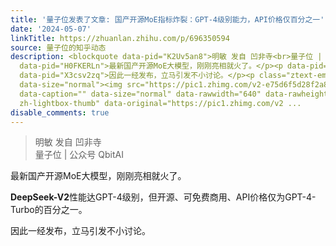 ```yaml
---
title: '量子位发表了文章: 国产开源MoE指标炸裂：GPT-4级别能力，API价格仅百分之一'
date: '2024-05-07'
linkTitle: https://zhuanlan.zhihu.com/p/696350594
source: 量子位的知乎动态
description: <blockquote data-pid="K2Uv5an8">明敏 发自 凹非寺<br>量子位 | 公众号 QbitAI</blockquote><p
  data-pid="H0FKERLn">最新国产开源MoE大模型，刚刚亮相就火了。</p><p data-pid="P3nfV9xN"><b>DeepSeek-V2</b>性能达GPT-4级别，但开源、可免费商用、API价格仅为GPT-4-Turbo的百分之一。</p><p
  data-pid="X3csv2zq">因此一经发布，立马引发不小讨论。</p><p class="ztext-empty-paragraph"><br></p><figure
  data-size="normal"><img src="https://pic1.zhimg.com/v2-e75d6f5d28f2a8bbeaac5992679792ac_1440w.jpg"
  data-caption="" data-size="normal" data-rawwidth="640" data-rawheight="706" class="origin_image
  zh-lightbox-thumb" data-original="https://pic1.zhimg.com/v2 ...
disable_comments: true
---
```

<blockquote data-pid="K2Uv5an8">明敏 发自 凹非寺<br>量子位 | 公众号 QbitAI</blockquote><p data-pid="H0FKERLn">最新国产开源MoE大模型，刚刚亮相就火了。</p><p data-pid="P3nfV9xN"><b>DeepSeek-V2</b>性能达GPT-4级别，但开源、可免费商用、API价格仅为GPT-4-Turbo的百分之一。</p><p data-pid="X3csv2zq">因此一经发布，立马引发不小讨论。</p><p class="ztext-empty-paragraph"><br></p><figure data-size="normal"><img src="https://pic1.zhimg.com/v2-e75d6f5d28f2a8bbeaac5992679792ac_1440w.jpg" data-caption="" data-size="normal" data-rawwidth="640" data-rawheight="706" class="origin_image zh-lightbox-thumb" data-original="https://pic1.zhimg.com/v2 ...